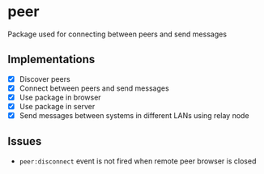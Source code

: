 # peer

Package used for connecting between peers and send messages

## Implementations

- [x] Discover peers
- [x] Connect between peers and send messages
- [x] Use package in browser
- [x] Use package in server
- [x] Send messages between systems in different LANs using relay node

## Issues

- `peer:disconnect` event is not fired when remote peer browser is closed
